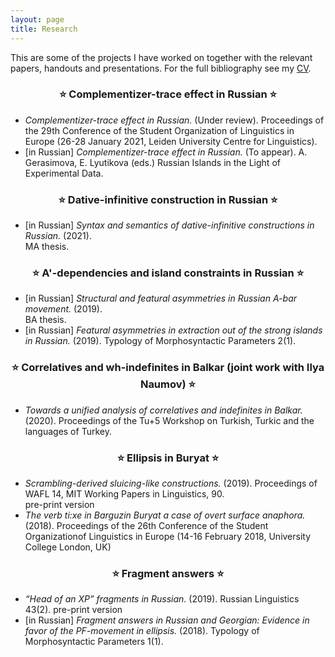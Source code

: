 ```yaml
---
layout: page
title: Research
---
```


This are some of the projects I have worked on together with the relevant papers, handouts and presentations. For the full bibliography see my <a href="{{ site.baseurl }}/files/morgunova_cv.pdf" class="pdf">CV</a>.

<center><h3> &#11088; Complementizer-trace effect in Russian &#11088; </h3> </center>

<ul>
<li><i>Complementizer-trace effect in Russian.</i> (Under review). Proceedings of the 29th Conference of the Student Organization of Linguistics in Europe (26-28 January 2021, Leiden University Centre for Linguistics).</li>
<li>[in Russian] <i>Complementizer-trace effect in Russian.</i> (To appear). A. Gerasimova, E. Lyutikova (eds.) Russian Islands in the Light of Experimental Data. </li>
</ul>

<center><h3> &#11088; Dative-infinitive construction in Russian &#11088; </h3></center>

<ul>
<li> [in Russian] <i>Syntax and semantics of dative-infinitive constructions in Russian.</i> (2021). <br> MA thesis. </li>
</ul>

<center><h3> &#11088; A'-dependencies and island constraints in Russian &#11088; </h3></center>

<ul>
<li> [in Russian] <i>Structural and featural asymmetries in Russian A-bar movement.</i> (2019). <br> BA thesis. </li>
<li> [in Russian] <i>Featural asymmetries in extraction out of the strong islands in Russian.</i> (2019). Typology of Morphosyntactic Parameters 2(1). </li>
</ul>

<center><h3> &#11088; Correlatives and wh-indefinites in Balkar (joint work with Ilya Naumov) &#11088; </h3></center>

<ul>
<li> <i>Towards a unified analysis of correlatives and indefinites in Balkar.</i> (2020). Proceedings of the Tu+5 Workshop on Turkish, Turkic and the languages of Turkey.</li>
</ul>

<center><h3> &#11088; Ellipsis in Buryat &#11088; </h3></center>

<ul>
<li> <i>Scrambling-derived sluicing-like constructions.</i> (2019). Proceedings of WAFL 14, MIT Working Papers in Linguistics, 90. <br> pre-print version</li>

<li> <i>The verb ti:xe in Barguzin Buryat a case of overt surface anaphora.</i> (2018). Proceedings of the 26th Conference  of the Student Organizationof Linguistics in Europe (14-16 February 2018, University College London, UK) </li>
</ul>

<center><h3> &#11088; Fragment answers &#11088; </h3></center>

<ul>
<li><i>“Head of an XP” fragments in Russian.</i> (2019). Russian Linguistics 43(2). pre-print version </li>
<li>[in Russian] <i>Fragment answers in Russian and Georgian: Evidence in favor of the PF-movement in ellipsis.</i> (2018). Typology of Morphosyntactic Parameters 1(1). </li>
</ul>
